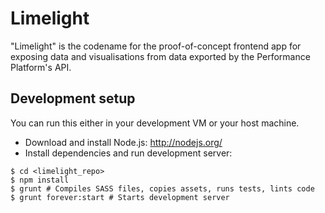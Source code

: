 # Limelight

"Limelight" is the codename for the proof-of-concept frontend app for exposing 
data and visualisations from data exported by the Performance Platform's API.

## Development setup

You can run this either in your development VM or your host machine.

- Download and install Node.js: http://nodejs.org/
- Install dependencies and run development server:
```
$ cd <limelight_repo>
$ npm install
$ grunt # Compiles SASS files, copies assets, runs tests, lints code
$ grunt forever:start # Starts development server
```

